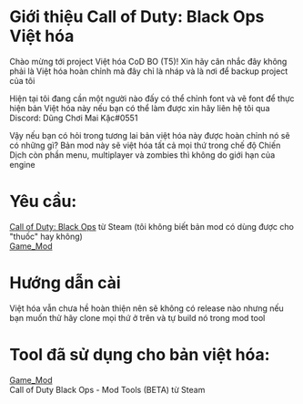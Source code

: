 # Giới thiệu Call of Duty: Black Ops Việt hóa

Chào mừng tới project Việt hóa CoD BO (T5)! Xin hãy cân nhắc đây không phải là Việt hóa hoàn chỉnh mà đây chỉ là nháp và là nơi để backup project của tôi

Hiện tại tôi đang cần một người nào đấy có thể chỉnh font và vẽ font để thực hiện bản Việt hóa này nếu bạn có thể làm được xin hãy liên hệ tôi qua Discord: Dũng Chơi Mai Kặc#0551

Vậy nếu bạn có hỏi trong tương lai bản việt hóa này được hoàn chỉnh nó sẽ có những gì? Bản mod này sẽ việt hóa tất cả mọi thứ trong chế độ Chiến Dịch còn phần menu, multiplayer và zombies thì không do giới hạn của engine

# Yêu cầu:
[Call of Duty: Black Ops](https://store.steampowered.com/app/42700/Call_of_Duty_Black_Ops/) từ Steam (tôi không biết bản mod có dùng được cho "thuốc" hay không) <br />
[Game_Mod](https://github.com/Nukem9/LinkerMod/releases)

# Hướng dẫn cài
Việt hóa vẫn chưa hề hoàn thiện nên sẽ không có release nào nhưng nếu bạn muốn thử hãy clone mọi thứ ở trên và tự build nó trong mod tool

# Tool đã sử dụng cho bản việt hóa:
[Game_Mod](https://github.com/Nukem9/LinkerMod/releases) <br />
Call of Duty Black Ops - Mod Tools (BETA) từ Steam <br />
